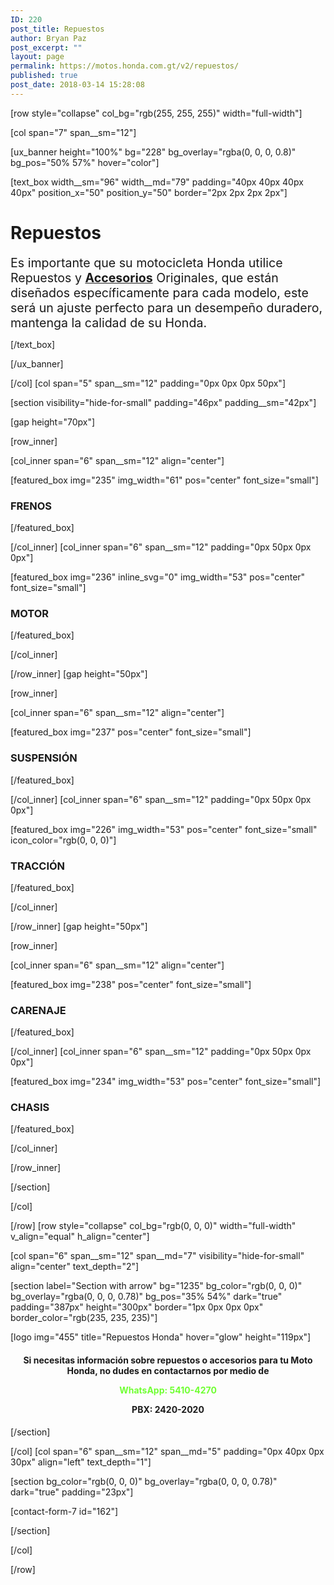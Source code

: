 ```yaml
---
ID: 220
post_title: Repuestos
author: Bryan Paz
post_excerpt: ""
layout: page
permalink: https://motos.honda.com.gt/v2/repuestos/
published: true
post_date: 2018-03-14 15:28:08
---
```

[row style="collapse" col_bg="rgb(255, 255, 255)" width="full-width"]

[col span="7" span__sm="12"]

[ux_banner height="100%" bg="228" bg_overlay="rgba(0, 0, 0, 0.8)" bg_pos="50% 57%" hover="color"]

[text_box width__sm="96" width__md="79" padding="40px 40px 40px 40px" position_x="50" position_y="50" border="2px 2px 2px 2px"]

<h1 class="uppercase"><strong>Repuestos</strong></h1>
<p><span style="font-size: 140%;">Es importante que su motocicleta Honda utilice Repuestos y <strong><a title="Accesorios Honda" href="https://motos.honda.com.gt/accesorios">Accesorios</a></strong> Originales, que están diseñados específicamente para cada modelo, este será un ajuste perfecto para un desempeño duradero, mantenga la calidad de su Honda.</span></p>

[/text_box]

[/ux_banner]

[/col]
[col span="5" span__sm="12" padding="0px 0px 0px 50px"]

[section visibility="hide-for-small" padding="46px" padding__sm="42px"]

[gap height="70px"]

[row_inner]

[col_inner span="6" span__sm="12" align="center"]

[featured_box img="235" img_width="61" pos="center" font_size="small"]

<h3>FRENOS</h3>

[/featured_box]

[/col_inner]
[col_inner span="6" span__sm="12" padding="0px 50px 0px 0px"]

[featured_box img="236" inline_svg="0" img_width="53" pos="center" font_size="small"]

<h3>MOTOR</h3>

[/featured_box]

[/col_inner]

[/row_inner]
[gap height="50px"]

[row_inner]

[col_inner span="6" span__sm="12" align="center"]

[featured_box img="237" pos="center" font_size="small"]

<h3>SUSPENSIÓN</h3>

[/featured_box]

[/col_inner]
[col_inner span="6" span__sm="12" padding="0px 50px 0px 0px"]

[featured_box img="226" img_width="53" pos="center" font_size="small" icon_color="rgb(0, 0, 0)"]

<h3>TRACCIÓN</h3>

[/featured_box]

[/col_inner]

[/row_inner]
[gap height="50px"]

[row_inner]

[col_inner span="6" span__sm="12" align="center"]

[featured_box img="238" pos="center" font_size="small"]

<h3>CARENAJE</h3>

[/featured_box]

[/col_inner]
[col_inner span="6" span__sm="12" padding="0px 50px 0px 0px"]

[featured_box img="234" img_width="53" pos="center" font_size="small"]

<h3>CHASIS</h3>

[/featured_box]

[/col_inner]

[/row_inner]

[/section]

[/col]

[/row]
[row style="collapse" col_bg="rgb(0, 0, 0)" width="full-width" v_align="equal" h_align="center"]

[col span="6" span__sm="12" span__md="7" visibility="hide-for-small" align="center" text_depth="2"]

[section label="Section with arrow" bg="1235" bg_color="rgb(0, 0, 0)" bg_overlay="rgba(0, 0, 0, 0.78)" bg_pos="35% 54%" dark="true" padding="387px" height="300px" border="1px 0px 0px 0px" border_color="rgb(235, 235, 235)"]

[logo img="455" title="Repuestos Honda" hover="glow" height="119px"]

<h4 class="lead" style="text-align: center;">Si necesitas información sobre repuestos o accesorios para tu Moto Honda, no dudes en contactarnos por medio de </p>
<p style="color:#70FF33;">WhatsApp: 5410-4270</p>
<p>PBX: 2420-2020<br />
</h4>

[/section]

[/col]
[col span="6" span__sm="12" span__md="5" padding="0px 40px 0px 30px" align="left" text_depth="1"]

[section bg_color="rgb(0, 0, 0)" bg_overlay="rgba(0, 0, 0, 0.78)" dark="true" padding="23px"]

[contact-form-7 id="162"]


[/section]

[/col]

[/row]